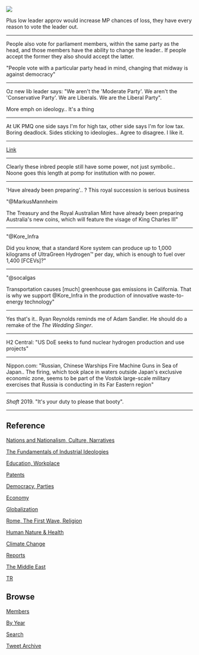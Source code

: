 <img src="https://drive.google.com/uc?export=view&id=1B2wf9R7AMH1d7Vw6e2mucLbIQ5NSjir7"/>


Plus low leader approv would increase MP chances of loss, they have
every reason to vote the leader out. 

---

People also vote for parliament members, within the same party as the
head, and those members have the ability to change the leader.. If
people accept the former they also should accept the latter.

"People vote with a particular party head in mind, changing that
midway is against democracy"

---

Oz new lib leader says: "We aren't the 'Moderate Party'. We aren't the
'Conservative Party'. We are Liberals. We are the Liberal Party".

More emph on ideology.. It's a thing

---

At UK PMQ one side says I'm for high tax, other side says I'm for low
tax. Boring deadlock. Sides sticking to ideologies.. Agree to
disagree. I like it.

---

[Link](https://www.theguardian.com/commentisfree/2021/feb/08/queen-power-british-law-queens-consent)

---

Clearly these inbred people still have some power, not just
symbolic.. Noone goes this length at pomp for institution with no
power.

---

'Have already been preparing'.. ? This royal succession is serious business

"@MarkusMannheim

The Treasury and the Royal Australian Mint have already been preparing
Australia's new coins, which will feature the visage of King Charles
III"

---

"@Kore_Infra

Did you know, that a standard Kore system can produce up to 1,000
kilograms of UltraGreen Hydrogen™ per day, which is enough to fuel
over 1,400 [FCEVs]?"

---

"@socalgas

Transportation causes [much] greenhouse gas emissions in
California. That is why we support @Kore_Infra in the production of
innovative waste-to-energy technology"

---

Yes that's it.. Ryan Reynolds reminds me of Adam Sandler.  He should
do a remake of the *The Wedding Singer*.

---

H2 Central: "US DoE seeks to fund nuclear hydrogen production and use projects"

---

Nippon.com: "Russian, Chinese Warships Fire Machine Guns in Sea of
Japan.. The firing, which took place in waters outside Japan's
exclusive economic zone, seems to be part of the Vostok large-scale
military exercises that Russia is conducting in its Far Eastern region"

---

*Shaft* 2019. "It's your duty to please that booty". 

---

## Reference

[Nations and Nationalism, Culture, Narratives](2013/02/nations-and-nationalism.html)

[The Fundamentals of Industrial Ideologies](2011/04/fundamentals-of-industrial-ideologies.html)

[Education, Workplace](2017/09/education-workplace.html)

[Patents](2018/09/patents.html)

[Democracy, Parties](2016/11/democracy.html)

[Economy](2018/05/economy.html)

[Globalization](2018/09/globalization.html)

[Rome, The First Wave, Religion](2017/12/rome.html)

[Human Nature & Health](2020/07/human-nature.html)

[Climate Change](2018/12/climate.html)

[Reports](2019/05/reports.html)

[The Middle East](2019/07/middleeast.html)

[TR](../tr)

## Browse

[Members](2022/08/members.html)

[By Year](years.html)

[Search](search.html)

[Tweet Archive](tweets/index.html)
